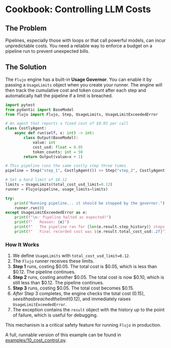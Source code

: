# Cookbook: Controlling LLM Costs

## The Problem

Pipelines, especially those with loops or that call powerful models, can incur unpredictable costs. You need a reliable way to enforce a budget on a pipeline run to prevent unexpected bills.

## The Solution

The `Flujo` engine has a built-in **Usage Governor**. You can enable it by passing a `UsageLimits` object when you create your runner. The engine will then track the cumulative cost and token count after each step and automatically halt the pipeline if a limit is breached.

```python
import pytest
from pydantic import BaseModel
from flujo import Flujo, Step, UsageLimits, UsageLimitExceededError

# An agent that reports a fixed cost of $0.05 per call
class CostlyAgent:
    async def run(self, x: int) -> int:
        class Output(BaseModel):
            value: int
            cost_usd: float = 0.05
            token_counts: int = 50
        return Output(value=x + 1)

# This pipeline runs the same costly step three times
pipeline = Step("step_1", CostlyAgent()) >> Step("step_2", CostlyAgent()) >> Step("step_3", CostlyAgent())

# Set a hard limit of $0.12
limits = UsageLimits(total_cost_usd_limit=0.12)
runner = Flujo(pipeline, usage_limits=limits)

try:
    print("Running pipeline... it should be stopped by the governor.")
    runner.run(0)
except UsageLimitExceededError as e:
    print(f"\n✅ Pipeline halted as expected!")
    print(f"   Reason: {e}")
    print(f"   The pipeline ran for {len(e.result.step_history)} steps before stopping.")
    print(f"   Final recorded cost was ${e.result.total_cost_usd:.2f}")
```

### How It Works

1.  We define `UsageLimits` with `total_cost_usd_limit=0.12`.
2.  The `Flujo` runner receives these limits.
3.  **Step 1** runs, costing $0.05. The total cost is $0.05, which is less than $0.12. The pipeline continues.
4.  **Step 2** runs, costing another $0.05. The total cost is now $0.10, which is still less than $0.12. The pipeline continues.
5.  **Step 3** runs, costing $0.05. The total cost becomes $0.15.
6.  *After* Step 3 completes, the engine checks the total cost ($0.15), sees it has breached the limit ($0.12), and immediately raises `UsageLimitExceededError`.
7.  The exception contains the `result` object with the history up to the point of failure, which is useful for debugging.

This mechanism is a critical safety feature for running `Flujo` in production.

A full, runnable version of this example can be found in [examples/10_cost_control.py](https://github.com/aandresalvarez/flujo/blob/main/examples/10_cost_control.py).

